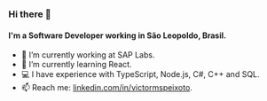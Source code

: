 ### Hi there 👋

#### I'm a Software Developer working in São Leopoldo, Brasil.

- 🏢 I’m currently working at SAP Labs.
- 🌱 I’m currently learning React.
- 💻 I have experience with TypeScript, Node.js, C#, C++ and SQL.  
- 📫 Reach me: [linkedin.com/in/victormspeixoto](https://www.linkedin.com/in/victormspeixoto/).

<!--
**victormsp/victormsp** is a ✨ _special_ ✨ repository because its `README.md` (this file) appears on your GitHub profile.

Here are some ideas to get you started:

- 🔭 I’m currently working on ...
- 🌱 I’m currently learning ...
- 👯 I’m looking to collaborate on ...
- 🤔 I’m looking for help with ...
- 💬 Ask me about ...
- 📫 How to reach me: ...
- 😄 Pronouns: ...
- ⚡ Fun fact: ...
-->
